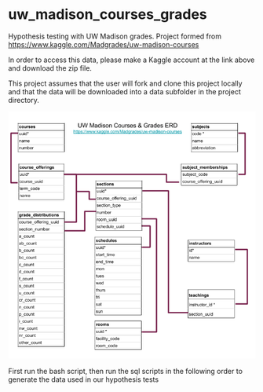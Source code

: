 # uw_madison_courses_grades
Hypothesis testing with UW Madison grades. Project formed from https://www.kaggle.com/Madgrades/uw-madison-courses


In order to access this data, please make a Kaggle account at the link above and download the zip file.

This project assumes that the user will fork and clone this project locally and that the data will be downloaded into a data subfolder in the project directory.

![Entity Relationship Diagram for UW Madison Courses and Grades Database](ERD.png)


First run the bash script, then run the sql scripts in the following order to generate the 
data used in our hypothesis tests

